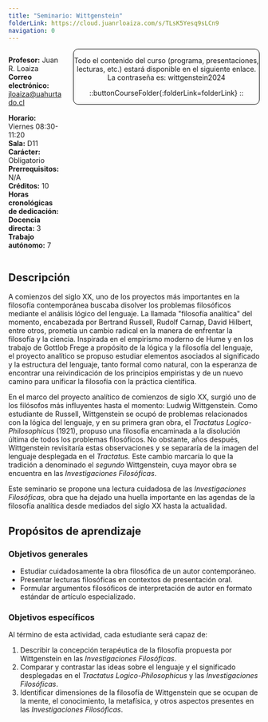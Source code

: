 ```yaml
---
title: "Seminario: Wittgenstein"
folderLink: https://cloud.juanrloaiza.com/s/TLsK5Yesq9sLCn9
navigation: 0
---
```


<div class="columns">
<div class="column">

**Profesor:**                         Juan R. Loaiza                          
**Correo electrónico:**               <jloaiza@uahurtado.cl>                  
      

**Horario:**                           Viernes 08:30-11:20                      
**Sala:**                              D11                           
**Carácter:**                          Obligatorio  
**Prerrequisitos:**                    N/A                                     
**Créditos:**                          10                             
**Horas cronológicas de dedicación:** <br> **Docencia directa:** 3&nbsp;&nbsp; **Trabajo autónomo:** 7 

</div>
<div class="column">
<div class="m-3 p-3 flex flex-direction-column" style="
    border: 1px solid black;
    border-radius: 10px;  
    text-align: center
    ">

Todo el contenido del curso (programa, presentaciones, lecturas, etc.) estará disponible en el siguiente enlace. La contraseña es: <a>wittgenstein2024</a>

::buttonCourseFolder{:folderLink=folderLink}
::

</div>
</div>
</div>

## Descripción

A comienzos del siglo XX, uno de los proyectos más importantes en la
filosofía contemporánea buscaba disolver los problemas filosóficos
mediante el análisis lógico del lenguaje. La llamada \"filosofía
analítica\" del momento, encabezada por Bertrand Russell, Rudolf Carnap,
David Hilbert, entre otros, prometía un cambio radical en la manera de
enfrentar la filosofía y la ciencia. Inspirada en el empirismo moderno
de Hume y en los trabajo de Gottlob Frege a propósito de la lógica y la
filosofía del lenguaje, el proyecto analítico se propuso estudiar
elementos asociados al significado y la estructura del lenguaje, tanto
formal como natural, con la esperanza de encontrar una reivindicación de
los principios empiristas y de un nuevo camino para unificar la
filosofía con la práctica científica.

En el marco del proyecto analítico de comienzos de siglo XX, surgió uno
de los filósofos más influyentes hasta el momento: Ludwig Wittgenstein.
Como estudiante de Russell, Wittgenstein se ocupó de problemas
relacionados con la lógica del lenguaje, y en su primera gran obra, el
*Tractatus Logico-Philosophicus* (1921), propuso una filosofía
encaminada a la disolución última de todos los problemas filosóficos. No
obstante, años después, Wittgenstein revisitaría estas observaciones y
se separaría de la imagen del lenguaje desplegada en el *Tractatus.*
Este cambio marcaría lo que la tradición a denominado el *segundo*
Wittgenstein, cuya mayor obra se encuentra en las *Investigaciones
Filosóficas*.

Este seminario se propone una lectura cuidadosa de las *Investigaciones
Filosóficas,* obra que ha dejado una huella importante en las agendas de
la filosofía analítica desde mediados del siglo XX hasta la actualidad.

## Propósitos de aprendizaje

### Objetivos generales

-   Estudiar cuidadosamente la obra filosófica de un autor
    contemporáneo.
-   Presentar lecturas filosóficas en contextos de presentación oral.
-   Formular argumentos filosóficos de interpretación de autor en
    formato estándar de artículo especializado.

### Objetivos específicos

Al término de esta actividad, cada estudiante será capaz de:

1.  Describir la concepción terapéutica de la filosofía propuesta por
    Wittgenstein en las *Investigaciones Filosóficas*.
2.  Comparar y contrastar las ideas sobre el lenguaje y el significado
    desplegadas en el *Tractatus Logico-Philosophicus* y las
    *Investigaciones Filosóficas*.
3.  Identificar dimensiones de la filosofía de Wittgenstein que se
    ocupan de la mente, el conocimiento, la metafísica, y otros aspectos
    presentes en las *Investigaciones Filosóficas*.